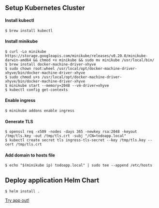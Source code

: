 ## Setup Kubernetes Cluster
#### Install kubectl
    $ brew install kubectl

#### Install minikube  
    $ curl -Lo minikube https://storage.googleapis.com/minikube/releases/v0.20.0/minikube-darwin-amd64 && chmod +x minikube && sudo mv minikube /usr/local/bin/
    $ brew install docker-machine-driver-xhyve
    $ sudo chown root:wheel /usr/local/opt/docker-machine-driver-xhyve/bin/docker-machine-driver-xhyve
    $ sudo chmod u+s /usr/local/opt/docker-machine-driver-xhyve/bin/docker-machine-driver-xhyve
    $ minikube start --memory=2048 --vm-driver=xhyve
    $ kubectl config get-contexts

#### Enable ingress  
    $ minikube addons enable ingress

#### Generate TLS  
    $ openssl req -x509 -nodes -days 365 -newkey rsa:2048 -keyout /tmp/tls.key -out /tmp/tls.crt -subj "/CN=todoapp.local"
    $ kubectl create secret tls ingress-tls-secret --key /tmp/tls.key --cert /tmp/tls.crt

#### Add domain to hosts file  
    $ echo "$(minikube ip) todoapp.local" | sudo tee --append /etc/hosts

## Deploy application Helm Chart  
    $ helm install .

[Try app out!](https://todoapp.local)
